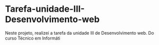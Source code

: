 # Tarefa-unidade-III-Desenvolvimento-web
Neste projeto, realizei a tarefa da unidade III de Desenvolvimento web. Do curso Técnico em Informáti
